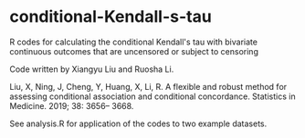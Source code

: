 # conditional-Kendall-s-tau
R codes for calculating the conditional Kendall's tau with bivariate continuous outcomes that are uncensored or subject to censoring

Code written by Xiangyu Liu and Ruosha Li.

Liu, X, Ning, J, Cheng, Y, Huang, X, Li, R. A flexible and robust method for assessing conditional association and conditional concordance. Statistics in Medicine. 2019; 38: 3656– 3668.

See analysis.R for application of the codes to two example datasets.
